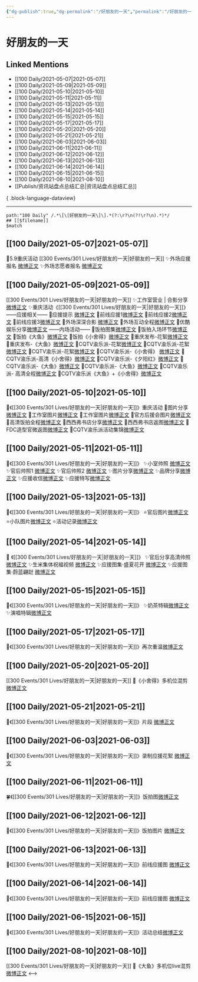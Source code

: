 ```yaml
---
{"dg-publish":true,"dg-permalink":"/好朋友的一天","permalink":"/好朋友的一天/","created":"2023-04-09T16:34:47.000+08:00","updated":"2023-08-24T18:46:50.606+08:00"}
---
```


# 好朋友的一天

## Linked Mentions
- [[100 Daily/2021-05-07\|2021-05-07]]
- [[100 Daily/2021-05-09\|2021-05-09]]
- [[100 Daily/2021-05-10\|2021-05-10]]
- [[100 Daily/2021-05-11\|2021-05-11]]
- [[100 Daily/2021-05-13\|2021-05-13]]
- [[100 Daily/2021-05-14\|2021-05-14]]
- [[100 Daily/2021-05-15\|2021-05-15]]
- [[100 Daily/2021-05-17\|2021-05-17]]
- [[100 Daily/2021-05-20\|2021-05-20]]
- [[100 Daily/2021-05-21\|2021-05-21]]
- [[100 Daily/2021-06-03\|2021-06-03]]
- [[100 Daily/2021-06-11\|2021-06-11]]
- [[100 Daily/2021-06-12\|2021-06-12]]
- [[100 Daily/2021-06-13\|2021-06-13]]
- [[100 Daily/2021-06-14\|2021-06-14]]
- [[100 Daily/2021-06-15\|2021-06-15]]
- [[100 Daily/2021-08-10\|2021-08-10]]
- [[Publish/资讯站盘点总结汇总\|资讯站盘点总结汇总]]

{ .block-language-dataview}

---

```expander
path:"100 Daily" /.*\[\[好朋友的一天\]\].*(?:\r?\n(?!\r?\n).*)*/
## [[$filename]]
$match
```
## [[100 Daily/2021-05-07\|2021-05-07]]
🌟5.9重庆活动 [[300 Events/301 Lives/好朋友的一天\|好朋友的一天]]
✨外场应援报名 [微博正文](https://m.weibo.cn/6466290670/4634236373698525)
✨外场志愿者报名 [微博正文](https://m.weibo.cn/6466290670/4634248805356761)

## [[100 Daily/2021-05-09\|2021-05-09]]
[[300 Events/301 Lives/好朋友的一天\|好朋友的一天]]
✨工作室营业 | 合影分享[微博正文](https://m.weibo.cn/6466290670/4635094528037073)
✨重庆活动《[[300 Events/301 Lives/好朋友的一天\|好朋友的一天]]》
——应援相关——
🌿应援提示 [微博正文](https://m.weibo.cn/6466290670/4634897518428626)
🌿前线应援1[微博正文](https://m.weibo.cn/6466290670/4634925645168669)
🌿前线应援2[微博正文](https://m.weibo.cn/5516625428/4634966464138359)
🌿前线应援3[微博正文](https://m.weibo.cn/5516625428/4634972772893751)
🌿外场深深合影 [微博正文](https://m.weibo.cn/6466290670/4635019949639085)
🌿外场互动全程[微博正文](https://m.weibo.cn/6466290670/4635040539740624)
🌿优酷娱乐分享[微博正文](https://m.weibo.cn/6466290670/4635080339753526)
——内场活动——
🌿饭拍图集[微博正文](https://m.weibo.cn/6466290670/4635102196269579)
🌿饭拍入场环节[微博正文](https://m.weibo.cn/5516625428/4635070188492888)
🌿饭拍《大鱼》[微博正文](https://m.weibo.cn/6466290670/4635090640702223)
🌿饭拍《小舍得》[微博正文](https://m.weibo.cn/6466290670/4635084840241108)
🌿重庆发布-花絮[微博正文](https://m.weibo.cn/6466290670/4635035888260368)
🌿重庆发布-《大鱼》[微博正文](https://m.weibo.cn/6466290670/4635083295690386)
🌿CQTV渝乐派-花絮[微博正文](https://m.weibo.cn/6466290670/4635035985250289)
🌿CQTV渝乐派-花絮[微博正文](https://m.weibo.cn/6466290670/4635037352332026)
🌿CQTV渝乐派-花絮[微博正文](https://m.weibo.cn/6466290670/4635085729696591)
🌿CQTV渝乐派-《小舍得》 [微博正文](https://m.weibo.cn/6466290670/4635037670838091)
🌿CQTV渝乐派-高清《小舍得》[微博正文](https://m.weibo.cn/6466290670/4635064534570912)
🌿CQTV渝乐派-《夕阳红》[微博正文](https://m.weibo.cn/6466290670/4635037964440851)
🌿CQTV渝乐派-《大鱼》[微博正文](https://m.weibo.cn/6466290670/4635039285643159)
🌿CQTV渝乐派-《大鱼》[微博正文](https://m.weibo.cn/6466290670/4635086638550281)
🌿CQTV渝乐派- 高清全程[微博正文](https://m.weibo.cn/6466290670/4635090033051941)
🌿CQTV渝乐派《大鱼》+《小舍得》[微博正文](https://m.weibo.cn/6466290670/4635047825508247)
## [[100 Daily/2021-05-10\|2021-05-10]]
🌻《[[300 Events/301 Lives/好朋友的一天\|好朋友的一天]]》重庆活动
🌵图片分享[微博正文](https://m.weibo.cn/6466290670/4635300620666005)
🌵工作室图片[微博正文](https://m.weibo.cn/7478855230/4635276020024239)
🌵工作室图片[微博正文](https://m.weibo.cn/6466290670/4635416442178563)
🌵官方后援会图片[微博正文](https://m.weibo.cn/6466290670/4635319779201627)
🌵高清饭拍全程[微博正文](https://m.weibo.cn/6466290670/4635308731400753)
🌵西西弗书店分享[微博正文](https://m.weibo.cn/6466290670/4635377094361374)
🌵西西弗书店返图[微博正文](https://m.weibo.cn/6466290670/4635255736372710)
🌵FDC造型官微返图[微博正文](https://m.weibo.cn/6466290670/4635397595864281)
🌵CQTV渝乐派活动集锦[微博正文](https://m.weibo.cn/6466290670/4635255427043309)
## [[100 Daily/2021-05-11\|2021-05-11]]
🌟《[[300 Events/301 Lives/好朋友的一天\|好朋友的一天]]》
✨小室帅照 [微博正文](https://weibo.com/6466290670/KeXaqEfy4)
✨官后帅照1 [微博正文](https://weibo.com/6466290670/KeXIHhTDy)
✨官后帅照2 [微博正文](https://weibo.com/6466290670/Kf0XsBjoP)
✨图片分享[微博正文](https://m.weibo.cn/6466290670/4635816662668247)
✨品牌分享[微博正文](https://m.weibo.cn/6466290670/4635813617078504)
✨应援收信[微博正文](https://m.weibo.cn/6466290670/4635794993842787)
✨应援特写[微博正文](https://m.weibo.cn/6466290670/4635812895396956)
## [[100 Daily/2021-05-13\|2021-05-13]]
💫《[[300 Events/301 Lives/好朋友的一天\|好朋友的一天]]》
⭐官后图片[微博正文](https://m.weibo.cn/6466290670/4636377759353596)
⭐小队图片[微博正文](https://m.weibo.cn/6466290670/4636466007509969)
⭐活动记录[微博正文](https://m.weibo.cn/6466290670/4636530721688243)
## [[100 Daily/2021-05-14\|2021-05-14]]
🌟 《[[300 Events/301 Lives/好朋友的一天\|好朋友的一天]]》
✨官后分享高清帅照 [微博正文](https://m.weibo.cn/6466290670/4636804244309220)
✨生米集体祝福视频 [微博正文](https://m.weibo.cn/6466290670/4636877199771120)
✨应援图集·盛夏花开 [微博正文](https://m.weibo.cn/6466290670/4636697230577445)
✨应援图集·蔚蓝翩跹 [微博正文](https://m.weibo.cn/6466290670/4636766134337751)
## [[100 Daily/2021-05-15\|2021-05-15]]
🍃《[[300 Events/301 Lives/好朋友的一天\|好朋友的一天]]》
✨奶茶特辑[微博正文](https://m.weibo.cn/6466290670/4637107525519991)
✨演唱特辑[微博正文](https://m.weibo.cn/6466290670/4637111728473625)
## [[100 Daily/2021-05-17\|2021-05-17]]
🌻《[[300 Events/301 Lives/好朋友的一天\|好朋友的一天]]》再次重温[微博正文](https://m.weibo.cn/6466290670/4637900156962501)
## [[100 Daily/2021-05-20\|2021-05-20]]
[[300 Events/301 Lives/好朋友的一天\|好朋友的一天]]
💫《小舍得》多机位混剪[微博正文](https://m.weibo.cn/6466290670/4638984939243784)
## [[100 Daily/2021-05-21\|2021-05-21]]
🌟《[[300 Events/301 Lives/好朋友的一天\|好朋友的一天]]》片段 [微博正文](https://weibo.com/detail/4639322357369815)

## [[100 Daily/2021-06-03\|2021-06-03]]
🌟《[[300 Events/301 Lives/好朋友的一天\|好朋友的一天]]》录制应援花絮 [微博正文](https://weibo.com/6466290670/Kiwg5a7CM)

## [[100 Daily/2021-06-11\|2021-06-11]]
🍀《[[300 Events/301 Lives/好朋友的一天\|好朋友的一天]]》饭拍图[微博正文](https://m.weibo.cn/6466290670/4646955773068594)
## [[100 Daily/2021-06-12\|2021-06-12]]
🌟《[[300 Events/301 Lives/好朋友的一天\|好朋友的一天]]》饭拍图片 [微博正文](https://m.weibo.cn/6466290670/4647254487469309)

## [[100 Daily/2021-06-13\|2021-06-13]]
💫《[[300 Events/301 Lives/好朋友的一天\|好朋友的一天]]》前线应援图 [微博正文](https://m.weibo.cn/6466290670/4647643215303059)
## [[100 Daily/2021-06-14\|2021-06-14]]
💫《[[300 Events/301 Lives/好朋友的一天\|好朋友的一天]]》前线应援图 [微博正文](https://m.weibo.cn/6466290670/4648048880258402)
## [[100 Daily/2021-06-15\|2021-06-15]]
💫《[[300 Events/301 Lives/好朋友的一天\|好朋友的一天]]》活动总结[微博正文](https://m.weibo.cn/6466290670/4648296314307296)

## [[100 Daily/2021-08-10\|2021-08-10]]
[[300 Events/301 Lives/好朋友的一天\|好朋友的一天]]
🌟《大鱼》多机位live混剪[微博正文](https://m.weibo.cn/6466290670/4668636729444879)
<-->